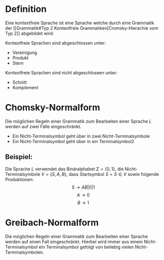 # Definition
Eine kontextfreie Sprache ist eine Sprache welche durch eine Grammatik der [[Grammatik#Typ 2 Kontextfreie Grammatiken|Cromsky-Hierachie vom Typ 2]] abgebildet wird.

Kontextfreie Sprachen sind abgeschlossen unter:
- Vereinigung
- Produkt
- Stern

Kontextfreie Sprachen sind nicht abgeschloseen unter:
- Schnitt
- Komplement
# Chomsky-Normalform
Die möglichen Regeln einer Grammatik zum Bearbeiten einer Sprache $L$ werden auf zwei Fälle eingeschränkt.
- Ein Nicht-Terminalsymbol geht über in zwei Nicht-Terminalsymbole
- Ein Nicht-Terminalsymbol geht über in ein Terminalsymbol2
## Beispiel:
Die Sprache $L$ verwendet das Binäralphabet $\Sigma = \{0, 1\}$, die Nicht-Terminalsymbole $V = \{S, A, B\}$, dass Startsymbol $S = S \in V$ sowie folgende Produktionen:
$$S \rightarrow AB | 0 | 1$$
$$A \rightarrow 0$$
$$B \rightarrow 1$$
# Greibach-Normalform
Die möglichen Regeln einer Grammatik zum Bearbeiten einer Sprache werden auf einen Fall eingeschränkt. Hierbei wird immer aus einem Nicht-Terminalsymbol ein Terminalsymbol gefolgt von beliebig vielen Nicht-Terminalsymbolen.
